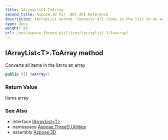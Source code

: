 ```yaml
---
title: IArrayList1.ToArray
second_title: Aspose.3D for .NET API Reference
description: IArrayList method. Converts all items in the list to an array
type: docs
weight: 20
url: /net/aspose.threed.utilities/iarraylist-1/toarray/
---
```

## IArrayList&lt;T&gt;.ToArray method

Converts all items in the list to an array

```csharp
public T[] ToArray()
```

### Return Value

Items array

### See Also

* interface [IArrayList&lt;T&gt;](../)
* namespace [Aspose.ThreeD.Utilities](../../../aspose.threed.utilities/)
* assembly [Aspose.3D](../../../)


